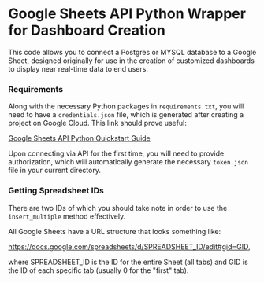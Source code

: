 # Google Sheets API Python Wrapper for Dashboard Creation

This code allows you to connect a Postgres or MYSQL database to a Google Sheet, designed originally for use in the creation of customized dashboards to display near real-time data to end users.

### Requirements
Along with the necessary Python packages in `requirements.txt`, you will need to have a `credentials.json` file, which is generated after creating a project on Google Cloud. This link should prove useful:

[Google Sheets API Python Quickstart Guide](https://developers.google.com/sheets/api/quickstart/python) 

Upon connecting via API for the first time, you will need to provide authorization, which will automatically generate the necessary `token.json` file in your current directory.

### Getting Spreadsheet IDs

There are two IDs of which you should take note in order to use the `insert_multiple` method effectively.

All Google Sheets have a URL structure that looks something like:

https://docs.google.com/spreadsheets/d/SPREADSHEET_ID/edit#gid=GID,

where SPREADSHEET_ID is the ID for the entire Sheet (all tabs) and GID is the ID of each specific tab (usually 0 for the "first" tab).
